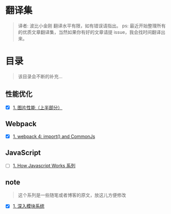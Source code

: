 # 翻译集

> 译者: 波比小金刚
> 翻译水平有限，如有错误请指出。
> ps: 最近开始整理所有的优质文章翻译集，当然如果你有好的文章请提 issue，我会找时间翻译出来。

# 目录

> 该目录会不断的补充...

## 性能优化

- [x] [1. 图片性能（上半部分）](./optimiztion/essential-image-optimiztion.md)


## Webpack

- [x] [1. webpack 4: import() and CommonJs](./webpack/wepack4-import-commonjs.md)

## JavaScript

- [ ] [1. How Javascript Works 系列](./js/how-js-works/readme.md)


## note

> 这个系列是一些随笔或者博客的原文，放这儿方便修改

- [x] [1. 深入模块系统](./note/module.md)


